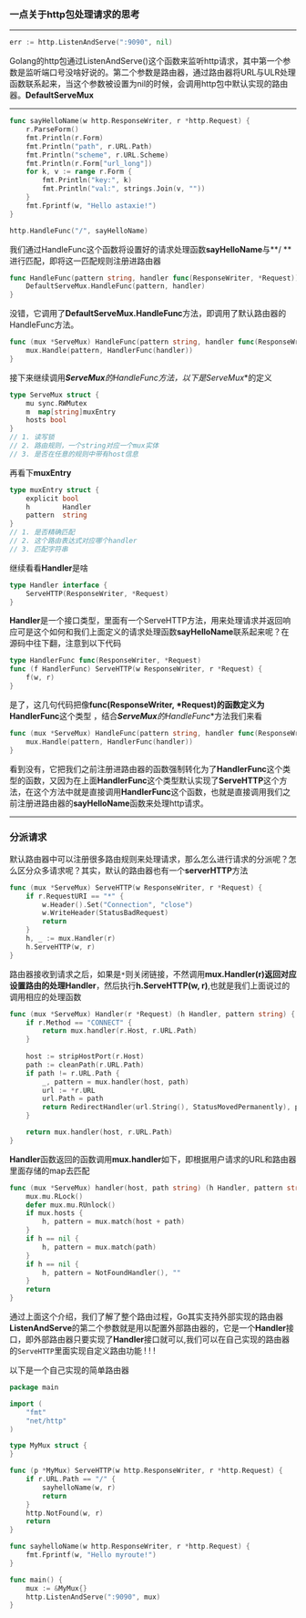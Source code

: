### 一点关于http包处理请求的思考

---

```go
err := http.ListenAndServe(":9090", nil)
```

Golang的http包通过ListenAndServe()这个函数来监听http请求，其中第一个参数是监听端口号没啥好说的。第二个参数是路由器，通过路由器将URL与ULR处理函数联系起来，当这个参数被设置为nil的时候，会调用http包中默认实现的路由器。**DefaultServeMux**

---

```go
func sayHelloName(w http.ResponseWriter, r *http.Request) {
	r.ParseForm()
	fmt.Println(r.Form)
	fmt.Println("path", r.URL.Path)
	fmt.Println("scheme", r.URL.Scheme)
	fmt.Println(r.Form["url_long"])
	for k, v := range r.Form {
		fmt.Println("key:", k)
		fmt.Println("val:", strings.Join(v, ""))
	}
	fmt.Fprintf(w, "Hello astaxie!")
}

http.HandleFunc("/", sayHelloName)
```

我们通过HandleFunc这个函数将设置好的请求处理函数**sayHelloName**与**/ **进行匹配，即将这一匹配规则注册进路由器

```go
func HandleFunc(pattern string, handler func(ResponseWriter, *Request)) {
	DefaultServeMux.HandleFunc(pattern, handler)
}
```

没错，它调用了**DefaultServeMux.HandleFunc**方法，即调用了默认路由器的HandleFunc方法。

```go
func (mux *ServeMux) HandleFunc(pattern string, handler func(ResponseWriter, *Request)) {
	mux.Handle(pattern, HandlerFunc(handler))
}
```

接下来继续调用***ServeMux**的**HandleFunc**方法，以下是**ServeMux**的定义

```go
type ServeMux struct {
	mu sync.RWMutex  
	m  map[string]muxEntry
	hosts bool
}
// 1. 读写锁
// 2. 路由规则，一个string对应一个mux实体
// 3. 是否在任意的规则中带有host信息
```

再看下**muxEntry**

```go
type muxEntry struct {
	explicit bool  
	h        Handler 
	pattern  string  
}
// 1. 是否精确匹配
// 2. 这个路由表达式对应哪个handler
// 3. 匹配字符串
```

继续看看**Handler**是啥

```go
type Handler interface {
	ServeHTTP(ResponseWriter, *Request)
}
```

**Handler**是一个接口类型，里面有一个ServeHTTP方法，用来处理请求并返回响应可是这个如何和我们上面定义的请求处理函数**sayHelloName**联系起来呢？在源码中往下翻，注意到以下代码

```go
type HandlerFunc func(ResponseWriter, *Request)
func (f HandlerFunc) ServeHTTP(w ResponseWriter, r *Request) {
	f(w, r)
}
```

是了，这几句代码把像**func(ResponseWriter, *Request)**的函数定义为**HandlerFunc**这个类型 ，结合***ServeMux**的**HandleFunc**方法我们来看

```go
func (mux *ServeMux) HandleFunc(pattern string, handler func(ResponseWriter, *Request)) {
	mux.Handle(pattern, HandlerFunc(handler))
}
```

看到没有，它把我们之前注册进路由器的函数强制转化为了**HandlerFunc**这个类型的函数，又因为在上面**HandlerFunc**这个类型默认实现了**ServeHTTP**这个方法，在这个方法中就是直接调用**HandlerFunc**这个函数，也就是直接调用我们之前注册进路由器的**sayHelloName**函数来处理http请求。

---

### 分派请求

默认路由器中可以注册很多路由规则来处理请求，那么怎么进行请求的分派呢？怎么区分众多请求呢？其实，默认的路由器也有一个**serverHTTP**方法

```go
func (mux *ServeMux) ServeHTTP(w ResponseWriter, r *Request) {
	if r.RequestURI == "*" {
		w.Header().Set("Connection", "close")
		w.WriteHeader(StatusBadRequest)
		return
	}
	h, _ := mux.Handler(r)
	h.ServeHTTP(w, r)
}
```

路由器接收到请求之后，如果是`*`则关闭链接，不然调用**mux.Handler(r)**返回对应设置路由的处理**Handler**，然后执行**h.ServeHTTP(w, r)**,也就是我们上面说过的调用相应的处理函数

```go
func (mux *ServeMux) Handler(r *Request) (h Handler, pattern string) {
	if r.Method == "CONNECT" {
		return mux.handler(r.Host, r.URL.Path)
	}
    
	host := stripHostPort(r.Host)
	path := cleanPath(r.URL.Path)
	if path != r.URL.Path {
		_, pattern = mux.handler(host, path)
		url := *r.URL
		url.Path = path
		return RedirectHandler(url.String(), StatusMovedPermanently), pattern
	}

	return mux.handler(host, r.URL.Path)
}
```

**Handler**函数返回的函数调用**mux.handler**如下，即根据用户请求的URL和路由器里面存储的map去匹配

```go
func (mux *ServeMux) handler(host, path string) (h Handler, pattern string) {
	mux.mu.RLock()
	defer mux.mu.RUnlock()
	if mux.hosts {
		h, pattern = mux.match(host + path)
	}
	if h == nil {
		h, pattern = mux.match(path)
	}
	if h == nil {
		h, pattern = NotFoundHandler(), ""
	}
	return
}
```

通过上面这个介绍，我们了解了整个路由过程，Go其实支持外部实现的路由器 **ListenAndServe**的第二个参数就是用以配置外部路由器的，它是一个**Handler**接口，即外部路由器只要实现了**Handler**接口就可以,我们可以在自己实现的路由器的`ServeHTTP`里面实现自定义路由功能 ! ! !

以下是一个自己实现的简单路由器

```go
package main

import (
	"fmt"
	"net/http"
)

type MyMux struct {
}

func (p *MyMux) ServeHTTP(w http.ResponseWriter, r *http.Request) {
	if r.URL.Path == "/" {
		sayhelloName(w, r)
		return
	}
	http.NotFound(w, r)
	return
}

func sayhelloName(w http.ResponseWriter, r *http.Request) {
	fmt.Fprintf(w, "Hello myroute!")
}

func main() {
	mux := &MyMux{}
	http.ListenAndServe(":9090", mux)
}
```

